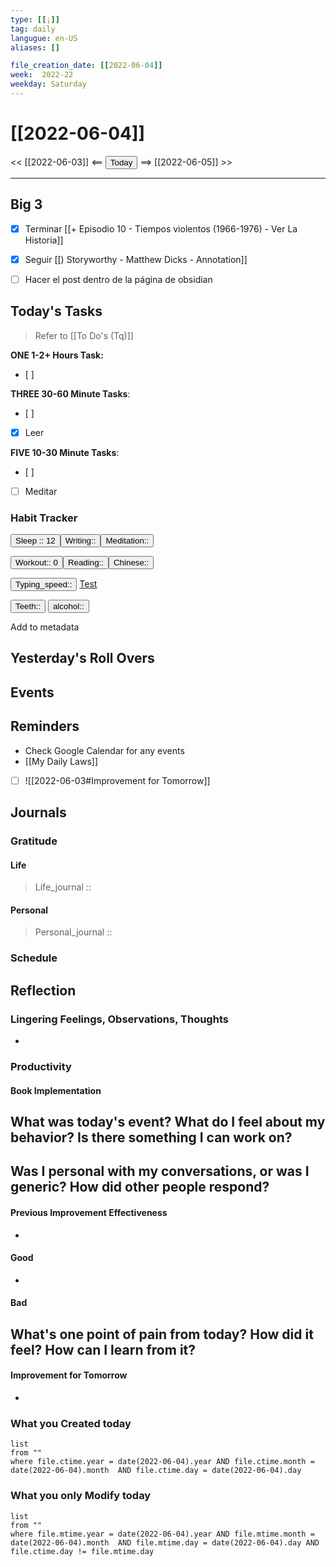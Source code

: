 ```yaml
---
type: [[¡]]
tag: daily
langugue: en-US
aliases: []

file_creation_date: [[2022-06-04]]
week:  2022-22
weekday: Saturday
---
```


# [[2022-06-04]]
<< [[2022-06-03]] <== <button class="date_button_today">Today</button> ==> [[2022-06-05]] >>

---
## Big 3
- [x] Terminar [[+ Episodio 10 - Tiempos violentos (1966-1976) - Ver La Historia]]
- [x] Seguir [[) Storyworthy - Matthew Dicks - Annotation]]
- [ ] Hacer el post dentro de la página de obsidian


## Today's Tasks
> Refer to [[To Do's (Tq)]]

**ONE 1-2+ Hours Task:**
- [ ] 



**THREE 30-60 Minute Tasks**:
- [ ] 
- [x] Leer 

**FIVE 10-30 Minute Tasks**:
- [ ] 
- [ ] Meditar


### Habit Tracker


<button class="date_button_today">Sleep :: 12</button><button class="date_button_today">Writing:: </button><button class="date_button_today">Meditation:: </button>

<button class="date_button_today">Workout:: 0</button><button class="date_button_today">Reading:: </button><button class="date_button_today">Chinese:: </button>

<button class="date_button_today">Typing_speed:: 
</button>
[Test](https://10fastfingers.com/typing-test/english)

<button class="date_button_today"> Teeth:: </button>
<button class="date_button_today"> alcohol:: </button>

Add to metadata


## Yesterday's Roll Overs

## Events 

## Reminders
- Check Google Calendar for any events
- [[My Daily Laws]]
- [ ] ![[2022-06-03#Improvement for Tomorrow]]
## Journals
### Gratitude
#### Life
>  Life_journal :: 
#### Personal
>  Personal_journal :: 



### Schedule

## Reflection
### Lingering Feelings, Observations, Thoughts
- 
### Productivity
#### Book Implementation
**What was today's event? What do I feel about my behavior? Is there something I can work on?**
- 
**Was I personal with my conversations, or was I generic? How did other people respond?**
- 
#### Previous Improvement Effectiveness 
- 
#### Good
- 
#### Bad
**What's one point of pain from today? How did it feel? How can I learn from it?**
- 
#### Improvement for Tomorrow
- 


### What you Created today
```dataview
list
from ""
where file.ctime.year = date(2022-06-04).year AND file.ctime.month = date(2022-06-04).month  AND file.ctime.day = date(2022-06-04).day 
```

### What you only Modify today
```dataview
list
from ""
where file.mtime.year = date(2022-06-04).year AND file.mtime.month = date(2022-06-04).month  AND file.mtime.day = date(2022-06-04).day AND file.ctime.day != file.mtime.day
```

